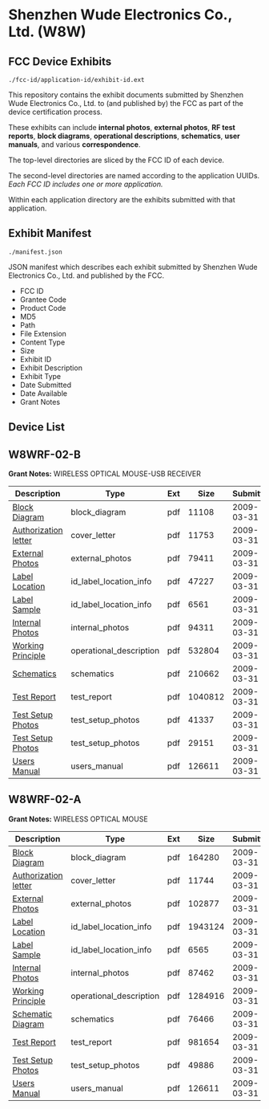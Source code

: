 # Shenzhen Wude Electronics Co., Ltd. (W8W)
## FCC Device Exhibits

```
./fcc-id/application-id/exhibit-id.ext
```

This repository contains the exhibit documents submitted by Shenzhen Wude Electronics Co., Ltd. to (and published by) the FCC as part of the device certification process.

These exhibits can include **internal photos**, **external photos**, **RF test reports**, **block diagrams**, **operational descriptions**, **schematics**, **user manuals**, and various **correspondence**.

The top-level directories are sliced by the FCC ID of each device.

The second-level directories are named according to the application UUIDs. *Each FCC ID includes one or more application.*

Within each application directory are the exhibits submitted with that application. 

## Exhibit Manifest

```
./manifest.json
```

JSON manifest which describes each exhibit submitted by Shenzhen Wude Electronics Co., Ltd. and published by the FCC.

- FCC ID
- Grantee Code
- Product Code
- MD5
- Path
- File Extension
- Content Type
- Size
- Exhibit ID
- Exhibit Description
- Exhibit Type
- Date Submitted
- Date Available
- Grant Notes

## Device List
## W8WRF-02-B
**Grant Notes:** WIRELESS OPTICAL MOUSE-USB RECEIVER

| Description | Type | Ext | Size | Submitted | Available |
| ----------- | ---- | --- | ---- | --------- | --------- |
| [Block Diagram](W8WRF-02-B/65454a373c2498c7ce70133cbafeb891/1088350.pdf) | block_diagram | pdf | 11108 | 2009-03-31 | 2009-03-31 |
| [Authorization letter](W8WRF-02-B/65454a373c2498c7ce70133cbafeb891/1088349.pdf) | cover_letter | pdf | 11753 | 2009-03-31 | 2009-03-31 |
| [External Photos](W8WRF-02-B/65454a373c2498c7ce70133cbafeb891/1088352.pdf) | external_photos | pdf | 79411 | 2009-03-31 | 2009-03-31 |
| [Label Location](W8WRF-02-B/65454a373c2498c7ce70133cbafeb891/1088353.pdf) | id_label_location_info | pdf | 47227 | 2009-03-31 | 2009-03-31 |
| [Label Sample](W8WRF-02-B/65454a373c2498c7ce70133cbafeb891/1088354.pdf) | id_label_location_info | pdf | 6561 | 2009-03-31 | 2009-03-31 |
| [Internal Photos](W8WRF-02-B/65454a373c2498c7ce70133cbafeb891/1088356.pdf) | internal_photos | pdf | 94311 | 2009-03-31 | 2009-03-31 |
| [Working Principle](W8WRF-02-B/65454a373c2498c7ce70133cbafeb891/1088360.pdf) | operational_description | pdf | 532804 | 2009-03-31 | 2009-03-31 |
| [Schematics](W8WRF-02-B/65454a373c2498c7ce70133cbafeb891/1088359.pdf) | schematics | pdf | 210662 | 2009-03-31 | 2009-03-31 |
| [Test Report](W8WRF-02-B/65454a373c2498c7ce70133cbafeb891/1088355.pdf) | test_report | pdf | 1040812 | 2009-03-31 | 2009-03-31 |
| [Test Setup Photos](W8WRF-02-B/65454a373c2498c7ce70133cbafeb891/1088351.pdf) | test_setup_photos | pdf | 41337 | 2009-03-31 | 2009-03-31 |
| [Test Setup Photos](W8WRF-02-B/65454a373c2498c7ce70133cbafeb891/1088357.pdf) | test_setup_photos | pdf | 29151 | 2009-03-31 | 2009-03-31 |
| [Users Manual](W8WRF-02-B/65454a373c2498c7ce70133cbafeb891/1088358.pdf) | users_manual | pdf | 126611 | 2009-03-31 | 2009-03-31 |
## W8WRF-02-A
**Grant Notes:** WIRELESS OPTICAL MOUSE

| Description | Type | Ext | Size | Submitted | Available |
| ----------- | ---- | --- | ---- | --------- | --------- |
| [Block Diagram](W8WRF-02-A/c0d72b8d24062ec9cee333800ecab312/1088550.pdf) | block_diagram | pdf | 164280 | 2009-03-31 | 2009-03-31 |
| [Authorization letter](W8WRF-02-A/c0d72b8d24062ec9cee333800ecab312/1088549.pdf) | cover_letter | pdf | 11744 | 2009-03-31 | 2009-03-31 |
| [External Photos](W8WRF-02-A/c0d72b8d24062ec9cee333800ecab312/1088551.pdf) | external_photos | pdf | 102877 | 2009-03-31 | 2009-03-31 |
| [Label Location](W8WRF-02-A/c0d72b8d24062ec9cee333800ecab312/1088552.pdf) | id_label_location_info | pdf | 1943124 | 2009-03-31 | 2009-03-31 |
| [Label Sample](W8WRF-02-A/c0d72b8d24062ec9cee333800ecab312/1088553.pdf) | id_label_location_info | pdf | 6565 | 2009-03-31 | 2009-03-31 |
| [Internal Photos](W8WRF-02-A/c0d72b8d24062ec9cee333800ecab312/1088554.pdf) | internal_photos | pdf | 87462 | 2009-03-31 | 2009-03-31 |
| [Working Principle](W8WRF-02-A/c0d72b8d24062ec9cee333800ecab312/1088558.pdf) | operational_description | pdf | 1284916 | 2009-03-31 | 2009-03-31 |
| [Schematic Diagram](W8WRF-02-A/c0d72b8d24062ec9cee333800ecab312/987974.pdf) | schematics | pdf | 76466 | 2009-03-31 | 2009-03-31 |
| [Test Report](W8WRF-02-A/c0d72b8d24062ec9cee333800ecab312/1088556.pdf) | test_report | pdf | 981654 | 2009-03-31 | 2009-03-31 |
| [Test Setup Photos](W8WRF-02-A/c0d72b8d24062ec9cee333800ecab312/1088555.pdf) | test_setup_photos | pdf | 49886 | 2009-03-31 | 2009-03-31 |
| [Users Manual](W8WRF-02-A/c0d72b8d24062ec9cee333800ecab312/1088358.pdf) | users_manual | pdf | 126611 | 2009-03-31 | 2009-03-31 |
